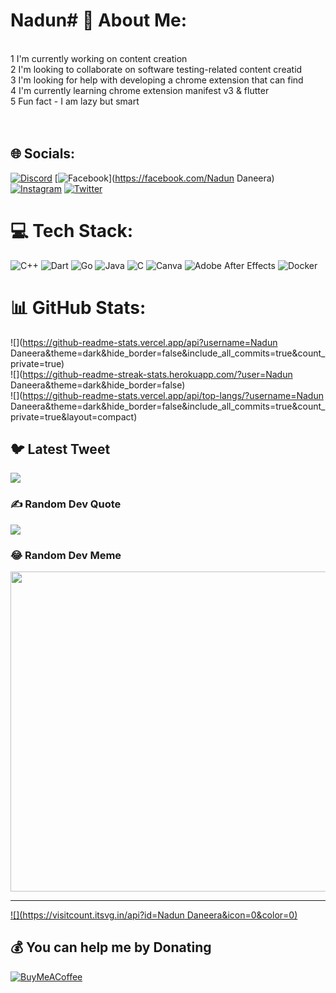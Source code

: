 # Nadun# 💫 About Me:
<br>1  I'm currently working on content creation<br>2 I'm looking to collaborate on software testing-related content creatid<br>3 I'm looking for help with developing a chrome extension that can find <br>4 I'm currently learning chrome extension manifest v3 & flutter<br>5  Fun fact - I am lazy but smart<br><br><br>


## 🌐 Socials:
[![Discord](https://img.shields.io/badge/Discord-%237289DA.svg?logo=discord&logoColor=white)](https://discord.gg/Daneera#9156) [![Facebook](https://img.shields.io/badge/Facebook-%231877F2.svg?logo=Facebook&logoColor=white)](https://facebook.com/Nadun Daneera) [![Instagram](https://img.shields.io/badge/Instagram-%23E4405F.svg?logo=Instagram&logoColor=white)](https://instagram.com/@nadundaneera) [![Twitter](https://img.shields.io/badge/Twitter-%231DA1F2.svg?logo=Twitter&logoColor=white)](https://twitter.com/@daneera_nadun) 

# 💻 Tech Stack:
![C++](https://img.shields.io/badge/c++-%2300599C.svg?style=plastic&logo=c%2B%2B&logoColor=white) ![Dart](https://img.shields.io/badge/dart-%230175C2.svg?style=plastic&logo=dart&logoColor=white) ![Go](https://img.shields.io/badge/go-%2300ADD8.svg?style=plastic&logo=go&logoColor=white) ![Java](https://img.shields.io/badge/java-%23ED8B00.svg?style=plastic&logo=java&logoColor=white) ![C](https://img.shields.io/badge/c-%2300599C.svg?style=plastic&logo=c&logoColor=white) ![Canva](https://img.shields.io/badge/Canva-%2300C4CC.svg?style=plastic&logo=Canva&logoColor=white) ![Adobe After Effects](https://img.shields.io/badge/Adobe%20After%20Effects-9999FF.svg?style=plastic&logo=Adobe%20After%20Effects&logoColor=white) ![Docker](https://img.shields.io/badge/docker-%230db7ed.svg?style=plastic&logo=docker&logoColor=white)
# 📊 GitHub Stats:
![](https://github-readme-stats.vercel.app/api?username=Nadun Daneera&theme=dark&hide_border=false&include_all_commits=true&count_private=true)<br/>
![](https://github-readme-streak-stats.herokuapp.com/?user=Nadun Daneera&theme=dark&hide_border=false)<br/>
![](https://github-readme-stats.vercel.app/api/top-langs/?username=Nadun Daneera&theme=dark&hide_border=false&include_all_commits=true&count_private=true&layout=compact)

## 🐦 Latest Tweet
[![](https://gtce.itsvg.in/api?username=@daneera_nadun)](https://github.com/VishwaGauravIn/github-twitter-card-embed)

### ✍️ Random Dev Quote
![](https://quotes-github-readme.vercel.app/api?type=horizontal&theme=radical)

### 😂 Random Dev Meme
<img src="https://random-memer.herokuapp.com/" width="512px"/>

---
[![](https://visitcount.itsvg.in/api?id=Nadun Daneera&icon=0&color=0)](https://visitcount.itsvg.in)

  ## 💰 You can help me by Donating
  [![BuyMeACoffee](https://img.shields.io/badge/Buy%20Me%20a%20Coffee-ffdd00?style=for-the-badge&logo=buy-me-a-coffee&logoColor=black)](https://buymeacoffee.com/nadun) 

  
<!-- Proudly created with GPRM ( https://gprm.itsvg.in ) -->
